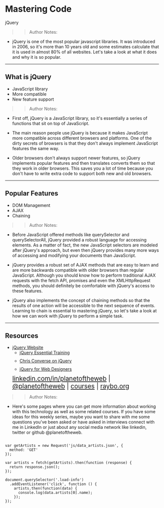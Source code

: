 <!-- .slide: data-state="title" -->

# Mastering Code
jQuery

> > Author Notes:

- jQuery is one of the most popular javascript libraries. It was introduced in 2006, so it's more than 10 years old and some estimates calculate that it is used in almost 80% of all websites. Let's take a look at what it does and why it is so popular.

---

## What is jQuery

- JavaScript library
- More compatible
- New feature support

> > Author Notes:

- First off, jQuery is a JavaScript library, so it's essentially a series of functions that sit on top of JavaScript.

- The main reason people use jQuery is because it makes JavaScript more compatible across different browsers and platforms. One of the dirty secrets of browsers is that they don't always implement JavaScript features the same way.

- Older browsers don't always support newer features, so jQuery implements popular features and then translates converts them so that they work in older browsers. This saves you a lot of time because you don't have to write extra code to support both new and old browsers.

---

## Popular Features

- DOM Management
- AJAX
- Chaining

> > Author Notes:

- Before JavaScript offered methods like querySelector and querySelectorAll, jQuery provided a robust language for accessing elements. As a matter of fact, the new JavaScript selectors are modeled after jQuery's approach, but even then jQuery provides many more ways of accessing and modifying your documents than JavaScript.

- jQuery provides a robust set of AJAX methods that are easy to learn and are more backwards compatible with older browsers than regular JavaScript. Although you should know how to perform traditional AJAX requests with the fetch API, promises and even the XMLHttpRequest methods, you should definitely be comfortable with jQuery's access to these features.

- jQuery also implements the concept of chaining methods so that the results of one action will be accessible to the next sequence of events. Learning to chain is essential to mastering jQuery, so let's take a look at how we can work with jQuery to perform a simple task.

---

## Resources
<ul>
  <li><a href="https://jquery.com/">jQuery Website</a></li>
  <li style="list-style: none;">
    <ul>
      <li style="margin-bottom: 10px"><a href="https://www.linkedin.com/learning/jquery-essential-training-2?trk=insiders_6787408_learning">jQuery Essential Training</a></li>
      <li style="margin-bottom: 10px"><a href="https://www.linkedin.com/learning/search?keywords=chris%20converse%20jquer?trk=insiders_6787408_learning">Chris Converse on jQuery</a></li>
      <li style="margin-bottom: 10px"><a href="https://www.linkedin.com/learning/jquery-for-web-designers?trk=insiders_6787408_learning">jQuery for Web Designers</a></li>
    </ul>
  <li style="list-style: none; font-size: 1.3rem;"><a href="https://www.linkedin.com/in/planetoftheweb">linkedin.com/in/planetoftheweb</a> | <a href="https://www.twitter.com/planetoftheweb">@planetoftheweb</a> | <a href="https://www.linkedin.com/learning/instructors/ray-villalobos">courses</a> | <a href="http://www.raybo.org">raybo.org</a></li>
</ul>

> > Author Notes:

- Here's some pages where you can get more information about working with this technology as well as some related courses. If you have some ideas for this weekly series, maybe you want to share with me some questions you've been asked or have asked in interviews connect with me in LinkedIn or just about any social media network like linkedin, twitter or github @planetoftheweb.

```

var getArtists = new Request('js/data_artists.json', {
  method: 'GET'
});

var artists = fetch(getArtists).then(function (response) {
  return response.json();
});

document.querySelector('.load-info')
  .addEventListener('click', function () {
    artists.then(function(data) {
      console.log(data.artists[0].name);
    });
});
```
